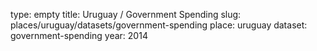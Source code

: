 type: empty
title: Uruguay / Government Spending
slug: places/uruguay/datasets/government-spending
place: uruguay
dataset: government-spending
year: 2014
